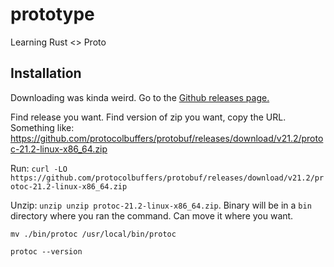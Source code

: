 # prototype
Learning Rust &lt;> Proto

## Installation
Downloading was kinda weird. Go to the [Github releases page.](https://github.com/protocolbuffers/protobuf/releases)

Find release you want. Find version of zip you want, copy the URL. Something like: https://github.com/protocolbuffers/protobuf/releases/download/v21.2/protoc-21.2-linux-x86_64.zip

Run: `curl -LO https://github.com/protocolbuffers/protobuf/releases/download/v21.2/protoc-21.2-linux-x86_64.zip`

Unzip: `unzip unzip protoc-21.2-linux-x86_64.zip`. Binary will be in a `bin` directory where you ran the command. Can move it where you want.

`mv ./bin/protoc /usr/local/bin/protoc`

`protoc --version`
